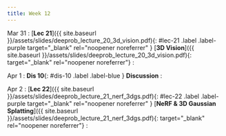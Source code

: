 ```yaml
---
title: Week 12
---
```


Mar 31
: [**Lec 21**]({{ site.baseurl }}/assets/slides/deeprob_lecture_20_3d_vision.pdf){: #lec-21 .label .label-purple target="_blank" rel="noopener noreferrer" } [**3D Vision**]({{ site.baseurl }}/assets/slides/deeprob_lecture_20_3d_vision.pdf){: target="_blank" rel="noopener noreferrer"}
: &nbsp;


Apr 1
: **Dis 10**{: #dis-10 .label .label-blue } **Discussion**
: &nbsp;


Apr 2
: [**Lec 22**]({{ site.baseurl }}/assets/slides/deeprob_lecture_21_nerf_3dgs.pdf){: #lec-22 .label .label-purple target="_blank" rel="noopener noreferrer" } [**NeRF & 3D Gaussian Splatting**]({{ site.baseurl }}/assets/slides/deeprob_lecture_21_nerf_3dgs.pdf){: target="_blank" rel="noopener noreferrer"}
: &nbsp;


